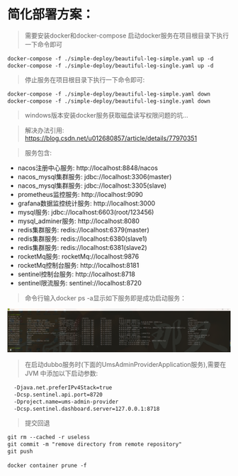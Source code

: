 # 简化部署方案：

> 需要安装docker和docker-compose 启动docker服务在项目根目录下执行一下命令即可

```
docker-compose -f ./simple-deploy/beautiful-leg-simple.yaml up -d
docker-compose -f ./simple-deploy/beautiful-leg-single.yaml up -d
```

> 停止服务在项目根目录下执行一下命令即可: 

```
docker-compose -f ./simple-deploy/beautiful-leg-simple.yaml down
docker-compose -f ./simple-deploy/beautiful-leg-single.yaml down
```

> windows版本安装docker服务获取磁盘读写权限问题的坑... 

> 解决办法引用: https://blog.csdn.net/u012680857/article/details/77970351

> 服务包含:

* nacos注册中心服务: http://localhost:8848/nacos
* nacos_mysql集群服务: jdbc://localhost:3306(master)
* nacos_mysql集群服务: jdbc://localhost:3305(slave)
* prometheus监控服务: http://localhost:9090
* grafana数据监控统计服务: http://localhost:3000
* mysql服务: jdbc://localhost:6603(root/123456)
* mysql_adminer服务: http://localhost:8080
* redis集群服务: redis://localhost:6379(master)
* redis集群服务: redis://localhost:6380(slave1)
* redis集群服务: redis://localhost:6381(slave2)
* rocketMq服务: rocketMq://localhost:9876
* rocketMq控制台服务: http://localhost:8181
* sentinel控制台服务: http://localhost:8718
* sentinel限流服务: sentinel://localhost:8720

> 命令行输入docker ps -a显示如下服务即是成功启动服务：

![](docs/docker-deploy.png)

> 在启动dubbo服务时(下面的UmsAdminProviderApplication服务),需要在 JVM 中添加以下启动参数:

```
  -Djava.net.preferIPv4Stack=true
  -Dcsp.sentinel.api.port=8720
  -Dproject.name=ums-admin-provider
  -Dcsp.sentinel.dashboard.server=127.0.0.1:8718
```
> 提交回退

```
git rm --cached -r useless
git commit -m "remove directory from remote repository"
git push

docker container prune -f
```